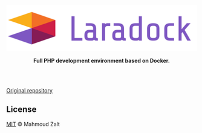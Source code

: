 <p align="center">
    <img src="https://github.com/laradock/laradock/raw/master/.github/home-page-images/laradock-logo.jpg?raw=true" alt="Laradock Logo"/>
</p>

<p align="center"><b>Full PHP development environment based on Docker.</b></p>

<br>
<br>

<a href="https://github.com/laradock/laradock">Original repository</a>

## License

[MIT](https://github.com/laradock/laradock/blob/master/LICENSE) © Mahmoud Zalt


